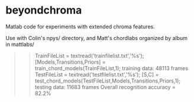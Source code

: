 beyondchroma
============

Matlab code for experiments with extended chroma features.

Use with Colin's npys/ directory, and Matt's chordlabs organized by album in mattlabs/

  >> TrainFileList = textread('trainfilelist.txt','%s');
  >> [Models,Transitions,Priors] = train_chord_models(TrainFileList,1);
  training data: 48113 frames
  >> TestFileList = textread('testfilelist.txt','%s');
  >> [S,C] = test_chord_models(TestFileList,Models,Transitions,Priors,1);
  testing data: 11683 frames
  Overall recognition accuracy = 82.2%
  >>



